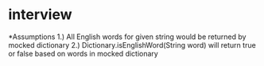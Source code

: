 #  interview

*Assumptions
1.) All English words for given string would be returned by mocked dictionary
2.) Dictionary.isEnglishWord(String word)  will return true or false based on words in mocked dictionary
